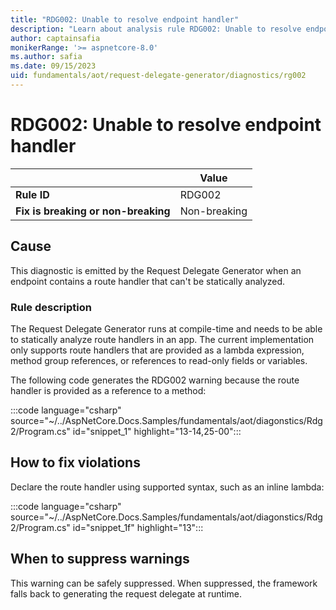 ```yaml
---
title: "RDG002: Unable to resolve endpoint handler"
description: "Learn about analysis rule RDG002: Unable to resolve endpoint handler"
author: captainsafia
monikerRange: '>= aspnetcore-8.0'
ms.author: safia
ms.date: 09/15/2023
uid: fundamentals/aot/request-delegate-generator/diagnostics/rg002
---
```

# RDG002: Unable to resolve endpoint handler

| | Value |
|-|-|
| **Rule ID** |RDG002|
| **Fix is breaking or non-breaking** |Non-breaking|

## Cause

This diagnostic is emitted by the Request Delegate Generator when an endpoint contains a route handler that can't be statically analyzed.

### Rule description

The Request Delegate Generator runs at compile-time and needs to be able to statically analyze route handlers in an app. The current implementation only supports route handlers that are provided as a lambda expression, method group references, or references to read-only fields or variables.

The following code generates the RDG002 warning because the route handler is provided as a reference to a method:

:::code language="csharp" source="~/../AspNetCore.Docs.Samples/fundamentals/aot/diagonstics/Rdg2/Program.cs" id="snippet_1" highlight="13-14,25-00":::

## How to fix violations

Declare the route handler using supported syntax, such as an inline lambda:

:::code language="csharp" source="~/../AspNetCore.Docs.Samples/fundamentals/aot/diagonstics/Rdg2/Program.cs" id="snippet_1f" highlight="13":::

## When to suppress warnings

This warning can be safely suppressed. When suppressed, the framework falls back to generating the request delegate at runtime.
